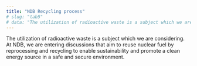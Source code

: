 ```yaml
---
title: "NDB Recycling process"
# slug: "tab5"
# data: "The utilization of radioactive waste is a subject which we are considering. At NDB, we are entering discussions that aim to reuse nuclear fuel by reprocessing and recycling to enable sustainability and promote a clean energy source in a safe and secure environment."
---
```


The utilization of radioactive waste is a subject which we are considering. At NDB, we are entering discussions that aim to reuse nuclear fuel by reprocessing and recycling to enable sustainability and promote a clean energy source in a safe and secure environment.

